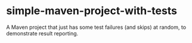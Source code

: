 simple-maven-project-with-tests
===============================

A Maven project that just has some test failures (and skips) at random, to demonstrate result reporting.
